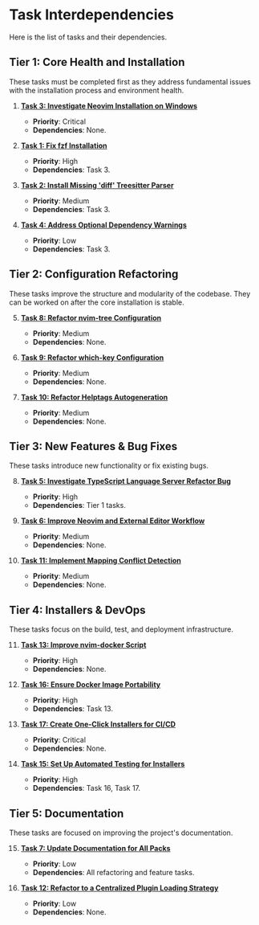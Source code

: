 # Task Interdependencies

Here is the list of tasks and their dependencies.

## Tier 1: Core Health and Installation

These tasks must be completed first as they address fundamental issues with the installation process and environment health.

1.  **[Task 3: Investigate Neovim Installation on Windows](mdc:tasks/3_investigate_nvim_installation.md)**
    -   **Priority**: Critical
    -   **Dependencies**: None.

2.  **[Task 1: Fix fzf Installation](mdc:tasks/1_fix_fzf_installation.md)**
    -   **Priority**: High
    -   **Dependencies**: Task 3.

3.  **[Task 2: Install Missing 'diff' Treesitter Parser](mdc:tasks/2_install_diff_parser.md)**
    -   **Priority**: Medium
    -   **Dependencies**: Task 3.

4.  **[Task 4: Address Optional Dependency Warnings](mdc:tasks/4_address_optional_warnings.md)**
    -   **Priority**: Low
    -   **Dependencies**: Task 3.

## Tier 2: Configuration Refactoring

These tasks improve the structure and modularity of the codebase. They can be worked on after the core installation is stable.

5.  **[Task 8: Refactor nvim-tree Configuration](mdc:tasks/8_refactor_nvim_tree_config.md)**
    -   **Priority**: Medium
    -   **Dependencies**: None.

6.  **[Task 9: Refactor which-key Configuration](mdc:tasks/9_refactor_which_key_config.md)**
    -   **Priority**: Medium
    -   **Dependencies**: None.

7.  **[Task 10: Refactor Helptags Autogeneration](mdc:tasks/10_refactor_helptags_autogen.md)**
    -   **Priority**: Medium
    -   **Dependencies**: None.

## Tier 3: New Features & Bug Fixes

These tasks introduce new functionality or fix existing bugs.

8.  **[Task 5: Investigate TypeScript Language Server Refactor Bug](mdc:tasks/5_fix_ts_ls_refactor_bug.md)**
    -   **Priority**: High
    -   **Dependencies**: Tier 1 tasks.

9.  **[Task 6: Improve Neovim and External Editor Workflow](mdc:tasks/6_improve_nvim_cursor_workflow.md)**
    -   **Priority**: Medium
    -   **Dependencies**: None.

10. **[Task 11: Implement Mapping Conflict Detection](mdc:tasks/11_implement_mapping_conflict_detection.md)**
    -   **Priority**: Medium
    -   **Dependencies**: None.

## Tier 4: Installers & DevOps

These tasks focus on the build, test, and deployment infrastructure.

11. **[Task 13: Improve nvim-docker Script](mdc:tasks/13_improve_nvim_docker_script.md)**
    -   **Priority**: High
    -   **Dependencies**: None.

12. **[Task 16: Ensure Docker Image Portability](mdc:tasks/16_ensure_docker_portability.md)**
    -   **Priority**: High
    -   **Dependencies**: Task 13.

13. **[Task 17: Create One-Click Installers for CI/CD](mdc:tasks/17_create_one_click_installers.md)**
    -   **Priority**: Critical
    -   **Dependencies**: None.

14. **[Task 15: Set Up Automated Testing for Installers](mdc:tasks/15_setup_automated_testing.md)**
    -   **Priority**: High
    -   **Dependencies**: Task 16, Task 17.

## Tier 5: Documentation

These tasks are focused on improving the project's documentation.

15. **[Task 7: Update Documentation for All Packs](mdc:tasks/7_update_pack_documentation.md)**
    -   **Priority**: Low
    -   **Dependencies**: All refactoring and feature tasks.

16. **[Task 12: Refactor to a Centralized Plugin Loading Strategy](mdc:tasks/12_refactor_plugin_loading_strategy.md)**
    -   **Priority**: Low
    -   **Dependencies**: None. 